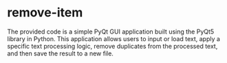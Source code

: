 # remove-item
The provided code is a simple PyQt GUI application built using the PyQt5 library in Python. This application allows users to input or load text, apply a specific text processing logic, remove duplicates from the processed text, and then save the result to a new file.
